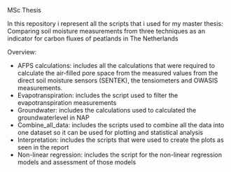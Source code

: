 MSc Thesis

In this repository i represent all the scripts that i used for my master thesis: Comparing soil moisture measurements from three techniques as an indicator for carbon fluxes of peatlands in The Netherlands

Overview:
  -  AFPS calculations: includes all the calculations that were required to calculate the air-filled pore space from the measured values from the direct soil moisture sensors (SENTEK), the tensiometers and OWASIS measurements.
  -  Evapotranspiration: includes the script used to filter the evapotranspiration measurements
  -  Groundwater: includes the calculations used to calculated the groundwaterlevel in NAP
  -  Combine_all_data: includes the scripts used to combine all the data into one dataset so it can be used for plotting and statistical analysis
  -  Interpretation: includes the scripts that were used to create the plots as seen in the report
  -  Non-linear regression: includes the script for the non-linear regression models and assessment of those models
